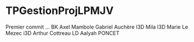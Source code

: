 # TPGestionProjLPMJV
Premier commit ... BK
Axel Mambole
Gabriel Auchère I3D
Mila I3D
Marie Le Mezec i3D
Arthur Cottreau LD
Aalyah PONCET 
